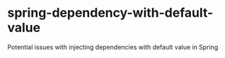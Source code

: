# spring-dependency-with-default-value

Potential issues with injecting dependencies with default value in Spring
